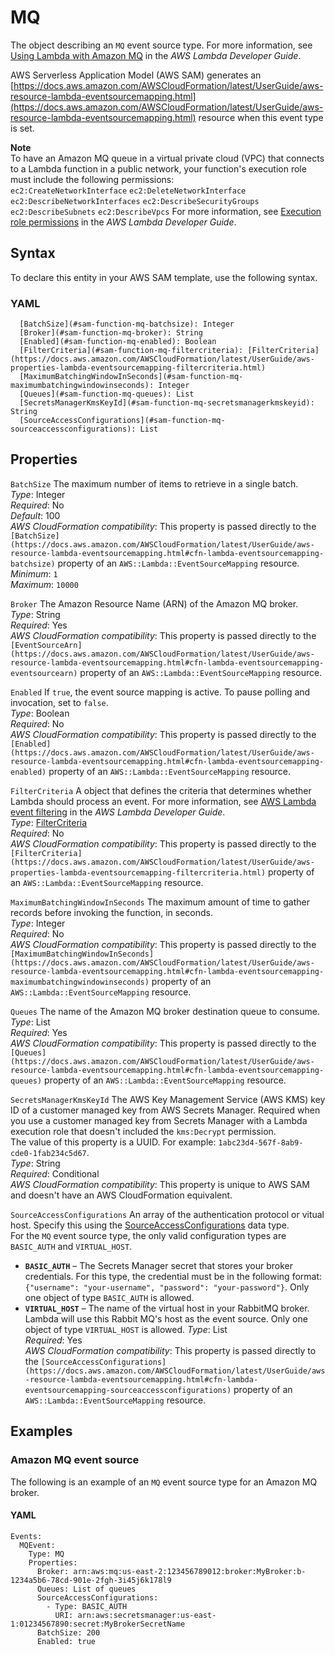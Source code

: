 # MQ<a name="sam-property-function-mq"></a>

The object describing an `MQ` event source type\. For more information, see [Using Lambda with Amazon MQ](https://docs.aws.amazon.com/lambda/latest/dg/with-mq.html) in the *AWS Lambda Developer Guide*\.

AWS Serverless Application Model \(AWS SAM\) generates an [https://docs.aws.amazon.com/AWSCloudFormation/latest/UserGuide/aws-resource-lambda-eventsourcemapping.html](https://docs.aws.amazon.com/AWSCloudFormation/latest/UserGuide/aws-resource-lambda-eventsourcemapping.html) resource when this event type is set\.

**Note**  
To have an Amazon MQ queue in a virtual private cloud \(VPC\) that connects to a Lambda function in a public network, your function's execution role must include the following permissions:   
`ec2:CreateNetworkInterface`
`ec2:DeleteNetworkInterface`
`ec2:DescribeNetworkInterfaces`
`ec2:DescribeSecurityGroups`
`ec2:DescribeSubnets`
`ec2:DescribeVpcs`
For more information, see [Execution role permissions](https://docs.aws.amazon.com/lambda/latest/dg/with-mq.html#events-mq-permissions) in the *AWS Lambda Developer Guide*\.

## Syntax<a name="sam-property-function-mq-syntax"></a>

To declare this entity in your AWS SAM template, use the following syntax\.

### YAML<a name="sam-property-function-mq-syntax.yaml"></a>

```
  [BatchSize](#sam-function-mq-batchsize): Integer
  [Broker](#sam-function-mq-broker): String
  [Enabled](#sam-function-mq-enabled): Boolean
  [FilterCriteria](#sam-function-mq-filtercriteria): [FilterCriteria](https://docs.aws.amazon.com/AWSCloudFormation/latest/UserGuide/aws-properties-lambda-eventsourcemapping-filtercriteria.html)
  [MaximumBatchingWindowInSeconds](#sam-function-mq-maximumbatchingwindowinseconds): Integer
  [Queues](#sam-function-mq-queues): List
  [SecretsManagerKmsKeyId](#sam-function-mq-secretsmanagerkmskeyid): String
  [SourceAccessConfigurations](#sam-function-mq-sourceaccessconfigurations): List
```

## Properties<a name="sam-property-function-mq-properties"></a>

 `BatchSize`   <a name="sam-function-mq-batchsize"></a>
The maximum number of items to retrieve in a single batch\.  
*Type*: Integer  
*Required*: No  
*Default*: 100  
*AWS CloudFormation compatibility*: This property is passed directly to the `[BatchSize](https://docs.aws.amazon.com/AWSCloudFormation/latest/UserGuide/aws-resource-lambda-eventsourcemapping.html#cfn-lambda-eventsourcemapping-batchsize)` property of an `AWS::Lambda::EventSourceMapping` resource\.  
*Minimum*: `1`  
*Maximum*: `10000`

 `Broker`   <a name="sam-function-mq-broker"></a>
The Amazon Resource Name \(ARN\) of the Amazon MQ broker\.  
*Type*: String  
*Required*: Yes  
*AWS CloudFormation compatibility*: This property is passed directly to the `[EventSourceArn](https://docs.aws.amazon.com/AWSCloudFormation/latest/UserGuide/aws-resource-lambda-eventsourcemapping.html#cfn-lambda-eventsourcemapping-eventsourcearn)` property of an `AWS::Lambda::EventSourceMapping` resource\.

 `Enabled`   <a name="sam-function-mq-enabled"></a>
If `true`, the event source mapping is active\. To pause polling and invocation, set to `false`\.  
*Type*: Boolean  
*Required*: No  
*AWS CloudFormation compatibility*: This property is passed directly to the `[Enabled](https://docs.aws.amazon.com/AWSCloudFormation/latest/UserGuide/aws-resource-lambda-eventsourcemapping.html#cfn-lambda-eventsourcemapping-enabled)` property of an `AWS::Lambda::EventSourceMapping` resource\.

 `FilterCriteria`   <a name="sam-function-mq-filtercriteria"></a>
A object that defines the criteria that determines whether Lambda should process an event\. For more information, see [AWS Lambda event filtering](https://docs.aws.amazon.com/lambda/latest/dg/invocation-eventfiltering.html) in the *AWS Lambda Developer Guide*\.  
*Type*: [FilterCriteria](https://docs.aws.amazon.com/AWSCloudFormation/latest/UserGuide/aws-properties-lambda-eventsourcemapping-filtercriteria.html)  
*Required*: No  
*AWS CloudFormation compatibility*: This property is passed directly to the `[FilterCriteria](https://docs.aws.amazon.com/AWSCloudFormation/latest/UserGuide/aws-properties-lambda-eventsourcemapping-filtercriteria.html)` property of an `AWS::Lambda::EventSourceMapping` resource\.

 `MaximumBatchingWindowInSeconds`   <a name="sam-function-mq-maximumbatchingwindowinseconds"></a>
The maximum amount of time to gather records before invoking the function, in seconds\.  
*Type*: Integer  
*Required*: No  
*AWS CloudFormation compatibility*: This property is passed directly to the `[MaximumBatchingWindowInSeconds](https://docs.aws.amazon.com/AWSCloudFormation/latest/UserGuide/aws-resource-lambda-eventsourcemapping.html#cfn-lambda-eventsourcemapping-maximumbatchingwindowinseconds)` property of an `AWS::Lambda::EventSourceMapping` resource\.

 `Queues`   <a name="sam-function-mq-queues"></a>
The name of the Amazon MQ broker destination queue to consume\.  
*Type*: List  
*Required*: Yes  
*AWS CloudFormation compatibility*: This property is passed directly to the `[Queues](https://docs.aws.amazon.com/AWSCloudFormation/latest/UserGuide/aws-resource-lambda-eventsourcemapping.html#cfn-lambda-eventsourcemapping-queues)` property of an `AWS::Lambda::EventSourceMapping` resource\.

 `SecretsManagerKmsKeyId`   <a name="sam-function-mq-secretsmanagerkmskeyid"></a>
The AWS Key Management Service \(AWS KMS\) key ID of a customer managed key from AWS Secrets Manager\. Required when you use a customer managed key from Secrets Manager with a Lambda execution role that doesn't included the `kms:Decrypt` permission\.  
The value of this property is a UUID\. For example: `1abc23d4-567f-8ab9-cde0-1fab234c5d67`\.  
*Type*: String  
*Required*: Conditional  
*AWS CloudFormation compatibility*: This property is unique to AWS SAM and doesn't have an AWS CloudFormation equivalent\.

 `SourceAccessConfigurations`   <a name="sam-function-mq-sourceaccessconfigurations"></a>
An array of the authentication protocol or vitual host\. Specify this using the [SourceAccessConfigurations](https://docs.aws.amazon.com/AWSCloudFormation/latest/UserGuide/aws-properties-lambda-eventsourcemapping-sourceaccessconfiguration.html) data type\.  
For the `MQ` event source type, the only valid configuration types are `BASIC_AUTH` and `VIRTUAL_HOST`\.  
+ **`BASIC_AUTH`** – The Secrets Manager secret that stores your broker credentials\. For this type, the credential must be in the following format: `{"username": "your-username", "password": "your-password"}`\. Only one object of type `BASIC_AUTH` is allowed\.
+ **`VIRTUAL_HOST`** – The name of the virtual host in your RabbitMQ broker\. Lambda will use this Rabbit MQ's host as the event source\. Only one object of type `VIRTUAL_HOST` is allowed\.
*Type*: List  
*Required*: Yes  
*AWS CloudFormation compatibility*: This property is passed directly to the `[SourceAccessConfigurations](https://docs.aws.amazon.com/AWSCloudFormation/latest/UserGuide/aws-resource-lambda-eventsourcemapping.html#cfn-lambda-eventsourcemapping-sourceaccessconfigurations)` property of an `AWS::Lambda::EventSourceMapping` resource\.

## Examples<a name="sam-property-function-mq--examples"></a>

### Amazon MQ event source<a name="sam-property-function-mq--examples--amazon-mq-event-source"></a>

The following is an example of an `MQ` event source type for an Amazon MQ broker\.

#### YAML<a name="sam-property-function-mq--examples--amazon-mq-event-source--yaml"></a>

```
Events:
  MQEvent:
    Type: MQ
    Properties:
      Broker: arn:aws:mq:us-east-2:123456789012:broker:MyBroker:b-1234a5b6-78cd-901e-2fgh-3i45j6k178l9
      Queues: List of queues
      SourceAccessConfigurations:
        - Type: BASIC_AUTH
          URI: arn:aws:secretsmanager:us-east-1:01234567890:secret:MyBrokerSecretName
      BatchSize: 200
      Enabled: true
```